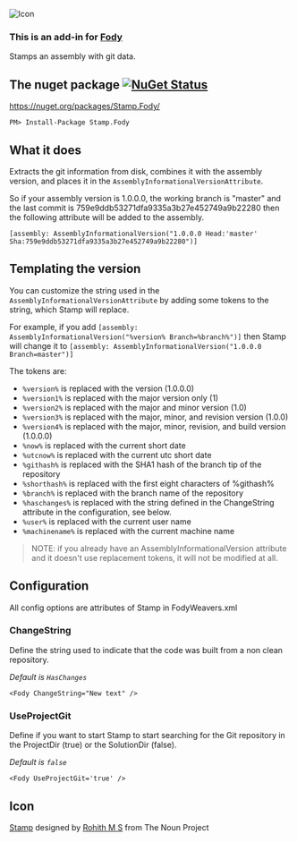 ![Icon](https://raw.github.com/Fody/Stamp/master/Icons/package_icon.png)

### This is an add-in for [Fody](https://github.com/Fody/Fody/) 

Stamps an assembly with git data.


## The nuget package  [![NuGet Status](http://img.shields.io/nuget/v/Stamp.Fody.svg?style=flat)](https://www.nuget.org/packages/Stamp.Fody/)

https://nuget.org/packages/Stamp.Fody/

    PM> Install-Package Stamp.Fody

## What it does 

Extracts the git information from disk, combines it with the assembly version, and places it in the `AssemblyInformationalVersionAttribute`.

So if your assembly version is 1.0.0.0, the working branch is "master" and the last commit is 759e9ddb53271dfa9335a3b27e452749a9b22280 then the following attribute will be added to the assembly.

    [assembly: AssemblyInformationalVersion("1.0.0.0 Head:'master' Sha:759e9ddb53271dfa9335a3b27e452749a9b22280")]

## Templating the version

You can customize the string used in the `AssemblyInformationalVersionAttribute` by adding some tokens to the string, which Stamp will replace.

For example, if you add `[assembly: AssemblyInformationalVersion("%version% Branch=%branch%")]` then Stamp will change it to `[assembly: AssemblyInformationalVersion("1.0.0.0 Branch=master")]`

The tokens are:
- `%version%` is replaced with the version (1.0.0.0)
- `%version1%` is replaced with the major version only (1)
- `%version2%` is replaced with the major and minor version (1.0)
- `%version3%` is replaced with the major, minor, and revision version (1.0.0)
- `%version4%` is replaced with the major, minor, revision, and build version (1.0.0.0)
- `%now%` is replaced with the current short date
- `%utcnow%` is replaced with the current utc short date
- `%githash%` is replaced with the SHA1 hash of the branch tip of the repository
- `%shorthash%` is replaced with the first eight characters of %githash%
- `%branch%` is replaced with the branch name of the repository
- `%haschanges%` is replaced with the string defined in the ChangeString attribute in the configuration, see below.
- `%user%` is replaced with the current user name
- `%machinename%` is replaced with the current machine name

> NOTE: if you already have an AssemblyInformationalVersion attribute and it doesn't use replacement tokens, it will not be modified at all.

## Configuration

All config options are attributes of Stamp in FodyWeavers.xml

### ChangeString

Define the string used to indicate that the code was built from a non clean repository.

*Default is `HasChanges`*

	<Fody ChangeString="New text" />

### UseProjectGit

Define if you want to start Stamp to start searching for the Git repository in the ProjectDir (true) or the SolutionDir (false).

*Default is `false`*

	<Fody UseProjectGit='true' />
	
## Icon

<a href="http://thenounproject.com/noun/stamp/#icon-No8787" target="_blank">Stamp</a> designed by <a href="http://thenounproject.com/rohithdezinr" target="_blank">Rohith M S</a> from The Noun Project
